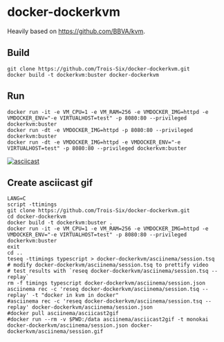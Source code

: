 docker-dockerkvm
===============

Heavily based on https://github.com/BBVA/kvm.

## Build
    git clone https://github.com/Trois-Six/docker-dockerkvm.git
    docker build -t dockerkvm:buster docker-dockerkvm

## Run
    docker run -it -e VM_CPU=1 -e VM_RAM=256 -e VMDOCKER_IMG=httpd -e VMDOCKER_ENV="-e VIRTUALHOST=test" -p 8080:80 --privileged dockerkvm:buster
    docker run -dt -e VMDOCKER_IMG=httpd -p 8080:80 --privileged dockerkvm:buster
    docker run -dt -e VMDOCKER_IMG=httpd -e VMDOCKER_ENV="-e VIRTUALHOST=test" -p 8080:80 --privileged dockerkvm:buster

[![asciicast](https://asciinema.org/a/25kxINRaLYyS7Uys2tT8eH9U4.png)](https://asciinema.org/a/25kxINRaLYyS7Uys2tT8eH9U4)

## Create asciicast gif
    LANG=C
    script -ttimings
    git clone https://github.com/Trois-Six/docker-dockerkvm.git
    cd docker-dockerkvm
    docker build -t dockerkvm:buster .
    docker run -it -e VM_CPU=1 -e VM_RAM=256 -e VMDOCKER_IMG=httpd -e VMDOCKER_ENV="-e VIRTUALHOST=test" -p 8080:80 --privileged dockerkvm:buster
    exit
    cd ..
    teseq -ttimings typescript > docker-dockerkvm/asciinema/session.tsq
    # modify docker-dockerkvm/asciinema/session.tsq to prettify video
    # test results with `reseq docker-dockerkvm/asciinema/session.tsq --replay`
    rm -f timings typescript docker-dockerkvm/asciinema/session.json
    asciinema rec -c 'reseq docker-dockerkvm/asciinema/session.tsq --replay' -t "docker in kvm in docker"
    #asciinema rec -c 'reseq docker-dockerkvm/asciinema/session.tsq --replay' docker-dockerkvm/asciinema/session.json
    #docker pull asciinema/asciicast2gif
    #docker run --rm -v $PWD:/data asciinema/asciicast2gif -t monokai docker-dockerkvm/asciinema/session.json docker-dockerkvm/asciinema/session.gif
